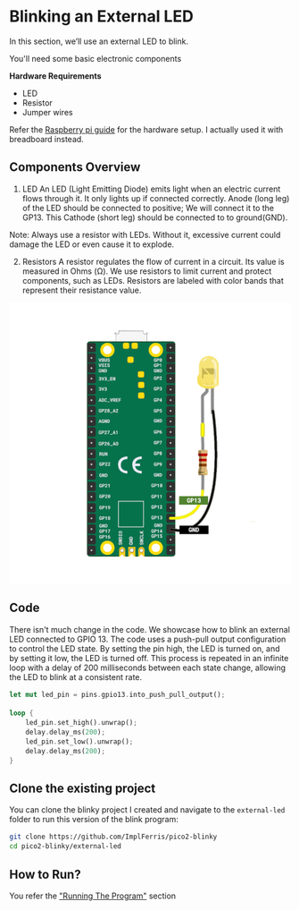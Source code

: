 # Blinking an External LED

In this section, we’ll use an external LED to blink.

You'll need some basic electronic components

**Hardware Requirements**
- LED
- Resistor
- Jumper wires

Refer the [Raspberry pi guide](https://projects.raspberrypi.org/en/projects/introduction-to-the-pico/7) for the hardware setup. I actually used it with breadboard instead.

## Components Overview

1. LED
An LED (Light Emitting Diode) emits light when an electric current flows through it. It only lights up if connected correctly. Anode (long leg) of the LED should be connected to positive; We will connect it to the GP13.  This Cathode (short leg) should be connected to to ground(GND).

Note: Always use a resistor with LEDs. Without it, excessive current could damage the LED or even cause it to explode.

2. Resistors
A resistor regulates the flow of current in a circuit. Its value is measured in Ohms (Ω). We use resistors to limit current and protect components, such as LEDs. Resistors are labeled with color bands that represent their resistance value.

<img style="display: block; margin: auto;" alt="pico2" src="../images/pico-external-led.png"/>

## Code
There isn't much change in the code. We showcase how to blink an external LED connected to GPIO 13.  The code uses a push-pull output configuration to control the LED state. By setting the pin high, the LED is turned on, and by setting it low, the LED is turned off. This process is repeated in an infinite loop with a delay of 200 milliseconds between each state change, allowing the LED to blink at a consistent rate. 

```rust
let mut led_pin = pins.gpio13.into_push_pull_output();

loop {
    led_pin.set_high().unwrap();
    delay.delay_ms(200);
    led_pin.set_low().unwrap();
    delay.delay_ms(200);
}
```

## Clone the existing project
You can clone the blinky project I created and navigate to the `external-led` folder to run this version of the blink program:

```sh
git clone https://github.com/ImplFerris/pico2-blinky
cd pico2-blinky/external-led
```

## How to Run?

You refer the ["Running The Program"](../running.md) section
